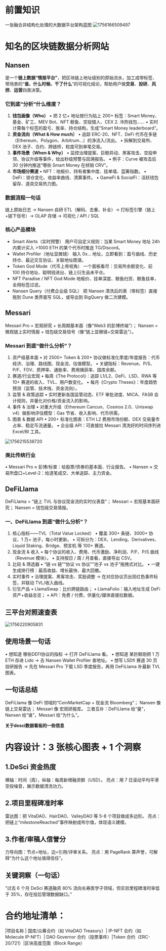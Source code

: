 

# 前置知识
一张融合非结构化处理的大数据平台架构蓝图
![1756166509497](image/区块链数据集成思路for_desci/1756166509497.png)

# 知名的区块链数据分析网站
## Nansen 
是一个**链上数据“情报平台”**，把区块链上地址级别的原始流水，加工成带标签、带场景的“**谁、什么时候、干了什么**”的可视化结论，帮助用户做**交易**、**投研**、**风控**、**运营**四类决策。
### 它到底“分析”什么维度？
1. **钱包画像（Who）**
• 把 2 亿+ 地址按行为贴上 200+ 标签：Smart Money、基金、矿工、MEV Bot、NFT 鲸鱼、空投猎人、CEX 2. 冷热钱包……
• 实时计算每个标签的盈亏、胜率、持仓结构，生成“Smart Money leaderboard”。
3. **资金流向（What & How much）**
• 追踪 ERC-20、NFT、DeFi 代币在多链（Ethereum、Polygon、Arbitrum…）的净流入/流出。
• 拆解到交易所、DEX 池子、合约、跨链桥，粒度可到单笔交易。
4. **事件场景（When & Why）**
• 监控治理提案、巨鲸异动、黑客攻击、空投申领、协议升级等事件，给出秒级预警与回溯报告。
• 例子：Curve 被攻击后 30 分钟内推送“哪些 Smart Money 在倾销 CRV”。
5. **市场细分赛道**
• NFT：地板价、持有者集中度、挂单墙、蓝筹指数。
• DeFi：锁仓变化、收益率曲线、清算事件。
• GameFi & SocialFi：活跃钱包留存、道具交易热力图。

### 数据流程一句话
链上原始日志 → Nansen 自研 ETL（解码、去重、补全）→ 打标签引擎（链上+链下信号）→ OLAP 存储 → 可视化 / API / SQL

### 核心产品模块
- Smart Alerts（实时预警）
用户可自定义规则：当某 Smart Money 地址 24h 内累计买入 >1000 ETH 的某个代币时推送 TG/Discord。
- Wallet Profiler（地址显微镜）
输入 0x… 地址，立即看到：盈亏曲线、历史持仓、最近交互协议、关联地址图谱。
- Token God Mode（代币上帝视角）
一个面板看尽：交易所余额变化、前 100 持仓地址、聪明钱进出、链上衍生品未平仓。
- NFT Paradise / NFT God Mode
地板价、挂单深度、鲸鱼扫货、鲸鱼挂单，全用标签过滤。
- Nansen Query（付费企业级 SQL）
把 Nansen 清洗后的表（带标签）直接拖到 Dune 类界面写 SQL，或导出到 BigQuery 做二次建模。


## Messari
Messari Pro = 宏观研究 + 长周期基本面（像“Web3 的彭博终端”）；
Nansen = 微观链上实时情报 + 钱包级交易信号（像“链上显微镜+交易雷达”）。

### Messari  到底“做什么分析”？
1. 资产级基本面
• 对 2500+ Token & 200+ 协议做标准化季度/年度报告：代币经济、治理、路线图、现金流、估值模型。
• 关键指标：Revenue、P/S、P/F、FDV、质押率、通胀率、费用捕获率、国库余额。
2. 赛道/行业宏观
• 每周《The Protocol》：追踪 L1/L2、DeFi、LSD、RWA 等 10+ 赛道的收入、TVL、用户数变化。
• 每月《Crypto Theses》：年度趋势预测（监管、技术栈、资金流向）。
3. 监管 & 政策追踪
• 实时更新各国监管动态、ETF 审批进度、MiCA、FASB 会计规则，并量化对价格/资金流入的影响。
4. 事件 & 治理
• 对重大升级（Ethereum Cancun、Cosmos 2.0、Uniswap v4）做影响评估模型：Gas 节省、收入影响、代币供需。
5. 图表 & 数据 API
• 200+ 标准化图表：ETH L2 费用市场份额、DEX 交易量市占率、稳定币流通量。
• 企业级 API：可直接拉 Messari 清洗好的时间序列进 Excel/BI 工具。

![1756215538720](image/区块链数据集成思路for_desci/1756215538720.png)

### 类比传统行业
• Messari Pro ≈ 彭博/标普：给股票/债券的基本面、行业报告。
• Nansen ≈ 交易所盘口+Level-2：给逐笔成交、大单追踪、主力资金。


## DeFiLlama 
DeFiLlama = “链上 TVL 与协议现金流的实时仪表盘”；
Messari = 宏观基本面研究；
Nansen = 钱包级交易情报。

### 一、DeFiLlama 到底“做什么分析”？
1. 核心指标——TVL（Total Value Locked）
• 覆盖 300+ 条链、3000+ 协议、1 万+ 池子，每小时更新。
• 可拆分为：DEX、Lending、Derivatives、Liquid Staking、Bridge、预言机 等 100+ 赛道。
2. 现金流 & 收入
• 每个协议的收入、费用、代币激励、净利润、P/F、P/S 曲线（Revenue 模块）。
• 支持按日 / 周 / 月查看，直接导出 CSV。
3. 比较 & 筛选器
• “链 vs 链”“协议 vs 协议”“池子 vs 池子”拖拽式对比。
• 一键生成排行榜：最高收益、增长最快、最大回撤。
4. 实时事件
• 治理提案、黑客攻击、奖励调整 → 在对应协议页出现红色事件标签，并联动 TVL/收入曲线。
5. 衍生产品
• LlamaSwap：比价跨链路由；
• LlamaFolio：输入地址生成 DeFi 资产+收益总览；
• API：免费 / 付费，供量化/媒体直接拉数据。


## 三平台对照速查表
![1756220905831](image/区块链数据集成思路for_desci/1756220905831.png)


## 使用场景一句话
• 想知道 哪些DEFI协议的指标 → 打开 DeFiLlama 看。
• 想知道 某巨鲸刚把 1 万 ETH 存进 Lido → 去 Nansen Wallet Profiler 查地址。
• 想写 LSDfi 赛道 30 页投研报告 → 先在 Messari Pro 下载 LSD 季度报告，再用 DeFiLlama 补最新 TVL 图表。

## 一句话总结
DeFiLlama 像 DeFi 领域的“CoinMarketCap + 现金流 Bloomberg”；
Nansen 像 链上交易雷达；
Messari 像 宏观研报库。
三者互补：DeFiLlama 给“量”，Nansen 给“谁”，Messari 给“为什么”。

**关于desci数据看板的一些信息**

# 内容设计：3 张核心图表 + 1 个洞察
## 1.DeSci 资金热度
横轴：时间（周），纵轴：每周新增融资额（USD）。
亮点：用 7 日滚动平均平滑空投噪音，展示数据清洗功力。
## 2.项目里程碑准时率
雷达图：把 VitaDAO、HairDAO、ValleyDAO 等 5-8 个项目做成多边形。
亮点：把链上“milestoneReached”事件映射成布尔值，体现语义建模。
## 3.作者/审稿人信誉分
力导向图：节点=地址，边=引用/评审关系。
亮点：用 PageRank 算声誉，可解释“为什么这个地址值得信任”。
## 关键洞察（一句话）
“过去 6 个月 DeSci 赛道融资 80% 流向长寿医学子领域，但实验里程碑准时率低于 35%，存在投后管理数据缺口。”


# 合约地址清单：
|项目名称  |  国库/众筹合约（如 VitaDAO Treasury）|   IP-NFT 合约（如 Molecule IP-NFT）| DAO Governor 合约（投票事件）|Token 合约（ERC-20/721）|区块高度范围（Block Range）




